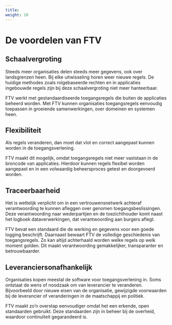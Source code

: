 ```yaml
---
title: 
weight: 20
---
```


# De voordelen van FTV

## Schaalvergroting

Steeds meer organisaties delen steeds meer gegevens, ook over landsgrenzen heen. 
Bij elke uitwisseling horen weer nieuwe regels. 
De huidige methodes zoals rolgebaseerde rechten en in applicaties ingebouwde regels zijn bij deze schaalvergroting niet meer hanteerbaar.

FTV werkt met gestandaardiseerde toegangsregels  die buiten de applicaties beheerd worden. 
Met FTV kunnen organisaties toegangsregels eenvoudig toepassen in groeiende samenwerkingen, over domeinen en systemen heen.


## Flexibiliteit

Als regels veranderen, dan moet dat vlot en correct aangepast kunnen worden in de toegangsverlening. 

FTV maakt dit mogelijk, omdat toegangsregels niet meer vaststaan in de broncode van applicaties. 
Hierdoor kunnen regels flexibel worden aangepast en in een volwaardig beheersproces getest en doorgevoerd worden.

## Traceerbaarheid

Het is wettelijk verplicht om in een vertrouwensnetwerk achteraf verantwoording te kunnen afleggen over genomen toegangsbeslissingen. 
Deze verantwoording naar wederpartijen en de toezichthouder komt naast het logboek dataverwerkingen, dat verantwoording aan burgers aflegt.

FTV bevat een standaard die de werking en gegevens voor een goede logging beschrijft. 
Daarnaast bewaart FTV de volledige geschiedenis van toegangsregels. 
Zo kan altijd achterhaald worden welke regels op welk moment golden. 
Dit maakt verantwoording gemakkelijker, transparanter en betrouwbaarder.

## Leveranciersonafhankelijk

Organisaties kopen meestal de software voor toegangsverlening in. 
Soms ontstaat de wens of noodzaak om van leverancier te veranderen. 
Bijvoorbeeld door nieuwe eisen van de organisatie, gewijzigde voorwaarden bij de leverancier of veranderingen in de maatschappij en politiek.

FTV maakt zo’n overstap eenvoudiger omdat het een erkende, open standaarden gebruikt. 
Deze standaarden zijn in beheer bij de overheid, waardoor continuïteit gegarandeerd is.